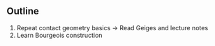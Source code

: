 ## Outline

1. Repeat contact geometry basics
-> Read Geiges and lecture notes
2. Learn Bourgeois construction